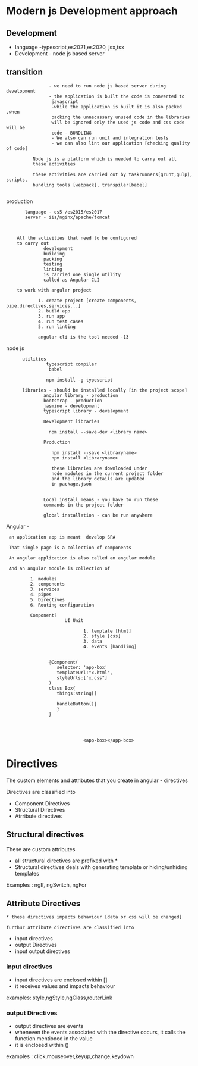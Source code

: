 
# Modern js Development approach

 ## Development
  
* language -typescript,es2021,es2020, jsx,tsx
* Development - node js based server
		   
 ##   transition
 ```
	             - we need to run node js based server during development
				 - the application is built the code is converted to 
				  javascript
				  -while the application is built it is also packed ,when
				  packing the unnecassary unused code in the libraries 
				  will be ignored only the used js code and css code will be
				  code - BUNDLING
				  - We also can run unit and integration tests
				  - we can also lint our application [checking quality of code]
				  
		   Node js is a platform which is needed to carry out all 
		   these activities
		   
		   these activities are carried out by taskrunners[grunt,gulp], scripts,
		   bundling tools [webpack], transpiler[babel]
		   
```
		 
		 
   production
   
           language - es5 /es2015/es2017
		   server - iis/nginx/apache/tomcat
		   
		   
		   
		All the activities that need to be configured
		to carry out 
		          development
				  building
				  packing
				  testing
				  linting
				  is carried one single utility
				  called as Angular CLI
				  
		to work with angular project
		
		        1. create project [create components, pipe,directives,services...]
				2. build app
				3. run app
				4. run test cases
				5. run linting
				
				angular cli is the tool needed -13
				  

 node js
 
          utilities
		           typescript compiler
		            babel
		  
		           npm install -g typescript 
				   
		  libraries - should be installed locally [in the project scope]
		          angular library - production
				  bootstrap - production
				  jasmine - development
				  typescript library - development
				  
				  Development libraries
				  
				    npm install --save-dev <library name>
				  
				  Production
				  
				     npm install --save <libraryname>
					 npm install <libraryname>
					 
					 these libraries are downloaded under
					 node_modules in the current project folder
					 and the library details are updated
					 in package.json
					 
					 
				  Local install means - you have to run these
				  commands in the project folder
				  
				  global installation - can be run anywhere
				  
Angular -
     
	 an application app is meant  develop SPA
	 
	 That single page is a collection of components
	 
	 An angular application is also called an angular module
	 
	 And an angular module is collection of 
	 
	         1. modules
			 2. components
			 3. services
			 4. pipes
			 5. Directives
			 6. Routing configuration
			 
			 Component?
			              UI Unit
						  
						         1. template [html]
								 2. style [css]
								 3. data
								 4. events [handling]
								 
					
					@Component(
					   selector: 'app-box'
					   templateUrl:"x.html",
					   styleUrls:['x.css"]
					)
					class Box{
					   things:string[]
					   
					   handleButton(){
					   }
					}
								 
								 
								 
								 
								 <app-box></app-box>

# Directives
   
   The custom elements and attributes that you create in angular  - directives

   Directives are classified into 

   * Component Directives
   * Structural Directives
   * Atrribute directives

## Structural directives
 
   These are custom attributes

   * all structural directives are prefixed with *
   * Structural directives deals with generating template or hiding/unhiding templates

   Examples : ngIf, ngSwitch, ngFor

## Attribute Directives 

    * these directives impacts behaviour [data or css will be changed]

    furthur attribute directives are classified into 

* input directives
* output Directives
* input output directives
### input directives

* input directives are enclosed within [] 
* it receives values and impacts behaviour 

examples: style,ngStyle,ngClass,routerLink

### output Directives
* output directives are events 
* wheneven the events associated with the directive occurs, it calls the function mentioned in the value 
* it is enclosed within ()

examples : click,mouseover,keyup,change,keydown